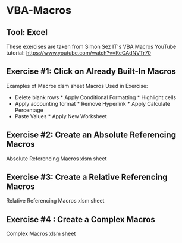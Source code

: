 # VBA-Macros
## Tool: Excel
These exercises are taken from Simon Sez IT's VBA Macros YouTube tutorial: https://www.youtube.com/watch?v=KeCAdNVTr70
## Exercise #1: Click on Already Built-In Macros 
Examples of Macros xlsm sheet 
Macros Used in Exercise: 
* Delete blank rows           * Apply Conditional Formatting   * Highlight cells
* Apply accounting format     * Remove Hyperlink               * Apply Calculate Percentage
* Paste Values                * Apply New Worksheet 
## Exercise #2: Create an Absolute Referencing Macros
Absolute Referencing Macros xlsm sheet
## Exercise #3: Create a Relative Referencing Macros
Relative Referencing Macros xlsm sheet
## Exercise #4 : Create a Complex Macros 
Complex Macros xlsm sheet
